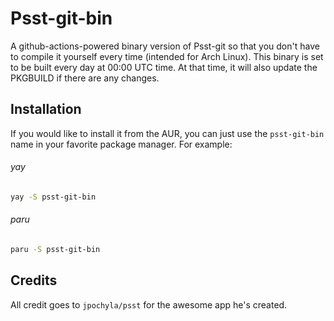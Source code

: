 # Psst-git-bin

A github-actions-powered binary version of Psst-git so that you don't have to compile it yourself every time (intended for Arch Linux). This binary is set to be built every day at 00:00 UTC time. At that time, it will also update the PKGBUILD if there are any changes.

## Installation
If you would like to install it from the AUR, you can just use the `psst-git-bin` name in your favorite package manager. For example:

###### yay
```bash
yay -S psst-git-bin
```
###### paru
```bash
paru -S psst-git-bin
```

## Credits
All credit goes to `jpochyla/psst` for the awesome app he's created.

